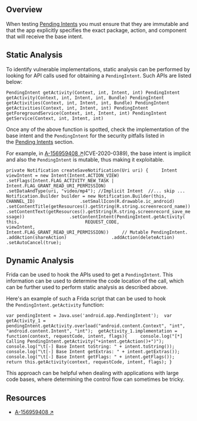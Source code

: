 ## Overview

When testing [Pending Intents](https://mas.owasp.org/MASTG/Android/0x05h-Testing-Platform-Interaction#pending-intents) you must ensure that they are immutable and that the app explicitly specifies the exact package, action, and component that will receive the base intent.

## Static Analysis

To identify vulnerable implementations, static analysis can be performed by looking for API calls used for obtaining a `PendingIntent`. Such APIs are listed below:

`PendingIntent getActivity(Context, int, Intent, int) PendingIntent getActivity(Context, int, Intent, int, Bundle) PendingIntent getActivities(Context, int, Intent, int, Bundle) PendingIntent getActivities(Context, int, Intent, int) PendingIntent getForegroundService(Context, int, Intent, int) PendingIntent getService(Context, int, Intent, int)`

Once any of the above function is spotted, check the implementation of the base intent and the `PendingIntent` for the security pitfalls listed in the [Pending Intents](https://mas.owasp.org/MASTG/Android/0x05h-Testing-Platform-Interaction#pending-intents) section.

For example, in [A-156959408 ↗](https://android.googlesource.com/platform/frameworks/base/+/6ae2bd0e59636254c32896f7f01379d1d704f42d "A-156959408")(CVE-2020-0389), the base intent is implicit and also the `PendingIntent` is mutable, thus making it exploitable.

`private Notification createSaveNotification(Uri uri) {     Intent viewIntent = new Intent(Intent.ACTION_VIEW)             .setFlags(Intent.FLAG_ACTIVITY_NEW_TASK | Intent.FLAG_GRANT_READ_URI_PERMISSION)             .setDataAndType(uri, "video/mp4"); //Implicit Intent  //... skip ...  Notification.Builder builder = new Notification.Builder(this, CHANNEL_ID)                 .setSmallIcon(R.drawable.ic_android)                 .setContentTitle(getResources().getString(R.string.screenrecord_name))                 .setContentText(getResources().getString(R.string.screenrecord_save_message))                 .setContentIntent(PendingIntent.getActivity(                         this,                         REQUEST_CODE,                         viewIntent,                         Intent.FLAG_GRANT_READ_URI_PERMISSION))     // Mutable PendingIntent.                 .addAction(shareAction)                 .addAction(deleteAction)                 .setAutoCancel(true);`

## Dynamic Analysis

Frida can be used to hook the APIs used to get a `PendingIntent`. This information can be used to determine the code location of the call, which can be further used to perform static analysis as described above.

Here's an example of such a Frida script that can be used to hook the `PendingIntent.getActivity` function:

`var pendingIntent = Java.use('android.app.PendingIntent');  var getActivity_1 = pendingIntent.getActivity.overload("android.content.Context", "int", "android.content.Intent", "int");  getActivity_1.implementation = function(context, requestCode, intent, flags){     console.log("[*] Calling PendingIntent.getActivity("+intent.getAction()+")");     console.log("\t[-] Base Intent toString: " + intent.toString());     console.log("\t[-] Base Intent getExtras: " + intent.getExtras());     console.log("\t[-] Base Intent getFlags: " + intent.getFlags());     return this.getActivity(context, requestCode, intent, flags); }`

This approach can be helpful when dealing with applications with large code bases, where determining the control flow can sometimes be tricky.

## Resources

- [A-156959408 ↗](https://android.googlesource.com/platform/frameworks/base/+/6ae2bd0e59636254c32896f7f01379d1d704f42d "A-156959408")
